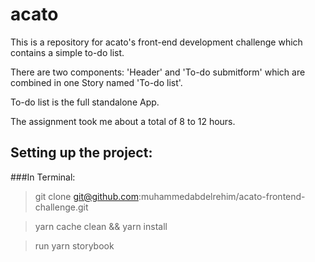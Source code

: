 # acato

This is a repository for acato's front-end development challenge which contains a simple to-do list.

There are two components: 'Header' and 'To-do submitform' which are combined in one Story named 'To-do list'.

To-do list is the full standalone App.

The assignment took me about a total of 8 to 12 hours.

## **Setting up the project:**

###In Terminal:

> git clone git@github.com:muhammedabdelrehim/acato-frontend-challenge.git

> yarn cache clean && yarn install

> run yarn storybook

